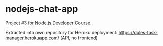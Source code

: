 # nodejs-chat-app
Project #3 for [Node.js Developer Course](https://github.com/matthewdoles/nodejs-developer-course).

Extracted into own repository for Heroku deployment: https://doles-task-manager.herokuapp.com/ (API, no frontend)
